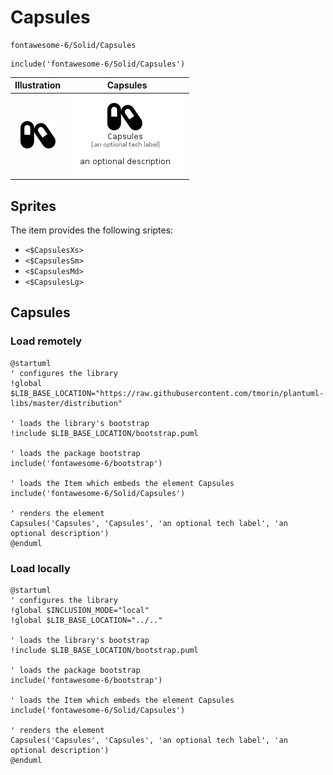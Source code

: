 # Capsules


```text
fontawesome-6/Solid/Capsules
```

```text
include('fontawesome-6/Solid/Capsules')
```



| Illustration | Capsules |
| :---: | :---: |
| ![illustration for Illustration](../../fontawesome-6/Solid/Capsules.png) | ![illustration for Capsules](../../fontawesome-6/Solid/Capsules.Local.png) |



## Sprites
The item provides the following sriptes:

- `<$CapsulesXs>`
- `<$CapsulesSm>`
- `<$CapsulesMd>`
- `<$CapsulesLg>`





## Capsules

### Load remotely
```plantuml
@startuml
' configures the library
!global $LIB_BASE_LOCATION="https://raw.githubusercontent.com/tmorin/plantuml-libs/master/distribution"

' loads the library's bootstrap
!include $LIB_BASE_LOCATION/bootstrap.puml

' loads the package bootstrap
include('fontawesome-6/bootstrap')

' loads the Item which embeds the element Capsules
include('fontawesome-6/Solid/Capsules')

' renders the element
Capsules('Capsules', 'Capsules', 'an optional tech label', 'an optional description')
@enduml
```

### Load locally
```plantuml
@startuml
' configures the library
!global $INCLUSION_MODE="local"
!global $LIB_BASE_LOCATION="../.."

' loads the library's bootstrap
!include $LIB_BASE_LOCATION/bootstrap.puml

' loads the package bootstrap
include('fontawesome-6/bootstrap')

' loads the Item which embeds the element Capsules
include('fontawesome-6/Solid/Capsules')

' renders the element
Capsules('Capsules', 'Capsules', 'an optional tech label', 'an optional description')
@enduml
```

